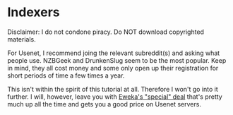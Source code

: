 # Indexers
Disclaimer: I do not condone piracy. Do NOT download copyrighted materials. 

For Usenet, I recommend joing the relevant subreddit(s) and asking what people use. NZBGeek and DrunkenSlug seem to be the most popular. Keep in mind, they all cost money and some only open up their registration for short periods of time a few times a year. 

This isn't within the spirit of this tutorial at all. Therefore I won't go into it further.
I will, however, leave you with [Eweka's "special" deal](https://www.eweka.nl/en/landing/unlimited-usenet-special) that's pretty much up all the time and gets you a good price on Usenet servers.
